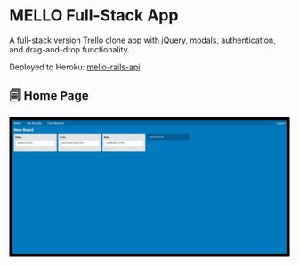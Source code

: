 # MELLO Full-Stack App

A full-stack version Trello clone app with jQuery, modals, authentication, and drag-and-drop functionality.

Deployed to Heroku: [mello-rails-api](https://mello-ana-boca.herokuapp.com/)


## 🗐 Home Page

![Home Page](https://github.com/AnaBoca/mello-rails-api/blob/master/public/assets/images/home.jpg)
